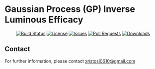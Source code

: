 # Gaussian Process (GP) Inverse Luminous Efficacy

<div align="center" markdown="1">

[![Build Status](https://img.shields.io/badge/build-passing-brightgreen)](https://github.com/xristosl0610/Gaussian-Process-Inverse-Luminous-Efficacy/actions)
[![License](https://img.shields.io/badge/license-MIT-blue)](./LICENSE)
[![Issues](https://img.shields.io/github/issues/xristosl0610/Gaussian-Process-Inverse-Luminous-Efficacy)](https://github.com/xristosl0610/Gaussian-Process-Inverse-Luminous-Efficacy/issues)
[![Pull Requests](https://img.shields.io/github/issues-pr/xristosl0610/Gaussian-Process-Inverse-Luminous-Efficacy)](https://github.com/xristosl0610/Gaussian-Process-Inverse-Luminous-Efficacy/pulls)
[![Downloads](https://img.shields.io/badge/downloads-available-brightgreen)](https://github.com/xristosl0610/Gaussian-Process-Inverse-Luminous-Efficacy/releases)

</div>


## Contact
For further information, please contact xristosl0610@gmail.com